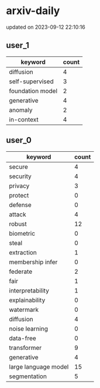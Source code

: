 # arxiv-daily
updated on 2023-09-12 22:10:16
## user_1
| keyword | count |
| - | - |
| diffusion | 4 |
| self-supervised | 3 |
| foundation model | 2 |
| generative | 4 |
| anomaly | 2 |
| in-context | 4 |
## user_0
| keyword | count |
| - | - |
| secure | 4 |
| security | 4 |
| privacy | 3 |
| protect | 0 |
| defense | 0 |
| attack | 4 |
| robust | 12 |
| biometric | 0 |
| steal | 0 |
| extraction | 1 |
| membership infer | 0 |
| federate | 2 |
| fair | 1 |
| interpretability | 1 |
| explainability | 0 |
| watermark | 0 |
| diffusion | 4 |
| noise learning | 0 |
| data-free | 0 |
| transformer | 9 |
| generative | 4 |
| large language model | 15 |
| segmentation | 5 |
